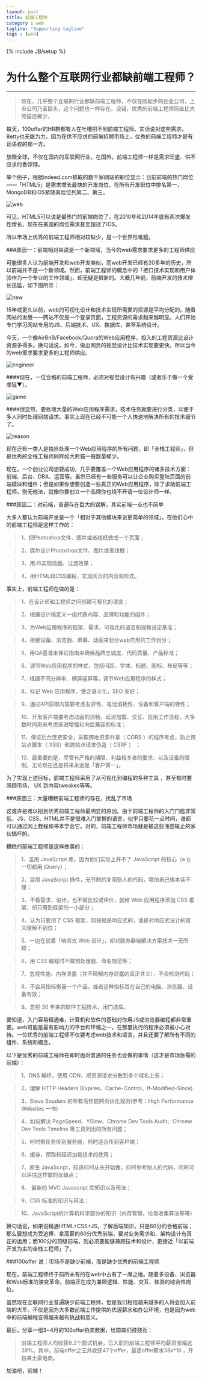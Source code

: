 ```yaml
---
layout: post
title: 前端工程师
category : web
tagline: "Supporting tagline"
tags : [web]
---
```

{% include JB/setup %}
# 为什么整个互联网行业都缺前端工程师？
---

> 现在，几乎整个互联网行业都缺前端工程师，不仅在刚起步的创业公司，上市公司乃至巨头，这个问题也一样存在。没错，优秀的前端工程师简直比大熊猫还稀少。

每天，100offer的HR群都有人在吐槽招不到前端工程师。实话说对这些需求，Betty也无能为力，因为在供不应求的前端招聘市场上，优秀的前端工程师才是有话语权的那一方。

<!--break-->

放眼全球，不仅在国内的互联网行业，在国外，前端工程师一样是需求旺盛、供不应求的香饽饽。

举个例子，根据indeed.com抓取的数千家网站的职位显示：目前前端的热门岗位——「HTML5」是需求增长最快的开发岗位，在所有开发职位中排名第一，MongoDB和iOS紧随其后位列第二、第三。

![web](http://yuxiaole.github.io/test/image/web.png)

可见，HTML5可以说是最热门的前端岗位了，在2010年和2014年底有两次爆发性增长，现在在美国的岗位需求甚至超过了iOS。

所以市场上优秀的前端工程师相对较缺少，是一个世界性难题。

###原因一：前端相对来说是一个新领域，当今的web需求要求更多的工程师供应

可能很多人认为前端开发和web开发类似，而web开发已经有20多年的历史，所以前端并不是一个新领域。然而，前端工程师的概念中的「接口技术实现和用户体验作为一个专业的工作领域」，却无疑是很新的。大概几年前，前端开发的技术增长迅猛，如下图所示：

![new](http://yuxiaole.github.io/test/image/new.png)

15年或更久以前，web的可视化设计和技术实现所需要的资源是平均分配的。随着网站的发展——网站不仅是一个登录页面，工程资源的需求越来越明显。人们开始专门学习网站专用的JS、后端技术、UX、数据库，甚至系统设计。

今天，一个像AirBnB/Facebook/Quora的Web应用程序，投入的工程资源比设计资源多得多。换句话说，如今，做出网页的视觉设计比技术实现要更快，所以当今的web需求要求更多的工程师供应。

![engineer](http://yuxiaole.github.io/test/image/engineer.jpg)

####现在，一位合格的前端工程师，必须对视觉设计有兴趣（或者乐于做一个受虐狂▼）。

![game](http://yuxiaole.github.io/test/image/game.jpg)

####很显然，要处理大量的Web应用程序需求，技术任务就要进行分类，以便于多人同时处理网站请求。事实上现在已经不可能一个人快速地解决所有的技术细节了。

![reason](http://yuxiaole.github.io/test/image/response.jpg)

现在还有一类人是独自处理一个Web应用程序的所有问题，即「全栈工程师」，但是优秀的全栈工程师同样如大熊猫一般数量稀少。

现在，一个创业公司想要成功，几乎要覆盖一个Web应用程序的诸多技术方面：前端、后台、DBA、运营等。虽然已经有一些服务可以让企业购买登陆页面的前端模块和组件；但是如果你想要创造一些真正的Web应用程序，除了求助前端工程师，别无他法，就像你要创立一个品牌你也绕不开请一位设计师一样。

###原因二：对前端，普遍存在巨大的误解，其实前端一点也不简单

大多人都认为前端开发是一个「相对于其他模块来说更简单的领域」，在他们心中的前端工程师是这样工作的：

> 1、把Photoshop文件、图片或者线框做成一个页面；

> 2、偶尔设计Photoshop文件、图片或者线框；

> 3、用JS实现动画、过渡效果；

> 4、用HTML和CSS编程，实现网页的内容和形式。

事实上，前端工程师在做的是：

>1、在设计师和工程师之间创建可视化的语言；

>2、根据设计稿定义一组代表内容、品牌和功能的组件；

>3、为Web应用程序的框架、需求、可视化的语言和规格设定基准；

>4、根据设备、浏览器、屏幕、动画来划分web应用的工作划分；

>5、用QA基准来保证指南来确保品牌忠诚度、代码质量、产品标准；

>6、调节Web应用程序的样式，包括间距、字体、标题、图标、布局等等；

>7、根据不同分辨率、横屏竖屏等，调节Web应用程序的样式；

>8、标记 Web 应用程序，使之语义化，SEO 友好；

>9、通过API获取内容要考虑友好性、电池消耗性、设备和客户端的特性；

>10、开发客户端要考虑动画的流畅、延迟加载、交互、应用工作流程，大多数时间用来考虑渐进增强和向后兼容的标准；

>11、保证后台连接安全，采取跨地资源共享（ CORS ）的程序考虑，防止跨站点脚本（ XSS）和跨站点请求伪造（ CSRF ） ；

>12、最重要的是，尽管有严格的期限、利益相关者的要求，以及设备的限制，无论现在还是将来永远是「客户第一」。

为了实现上述目标，前端工程师采用了从可视化到编程的多种工具 ，甚至有时要照顾市场、 UX 到内容tweakes等等。

###原因三：大量糟糕前端工程师的存在，扰乱了市场

这或许是难以招到优秀前端工程师最明显的原因。由于前端工程师的入门门槛非常低，JS、CSS、HTML并不是很难入门掌握的语言，似乎只要花一点时间，谁都可以通过网上教程和书本学会它。对的，前端工程师市场就是被这些浅尝辄止的家伙搞坏的。

糟糕的前端工程师是这样做事的：

>1、滥用 JavaScript 库，因为他们实际上并不了 JavaScript 的核心（e.g. 一切都用 jQuery）；

>2、滥用 JavaScript 插件，无节制的复用别人的代码，哪怕自己根本读不懂；

>3、不看需求、设计，也不做比较或评价，就给 Web 应用程序添加 CSS 框架，却只用到框架的一小部分；

>4、认为只要用了 CSS 框架，网站就是响应式的，或是对响应式设计的意义理解不到位；

>5、一边在说着「响应式 Web 设计」，却对服务器端解决方案技术一无所知；

>6、用 CSS 编程时不做预处理器、命名规范等；

>7、忽视性能、内存泄露（并不理解内存泄露的真正含义），不会检测代码；

>8、不会用指标衡量一个产品，或者这种指标旨在自己的电脑、浏览器、设备有效；

>9、忽视 30 年来的软件工程技术，闭门造车。

要知道，入门容易精通难，计算机和软件的基础对你用JS或浏览器编程都非常重要。web可能是最有影响力的平台和环境之一，在那里执行的程序必须被小心对待。一位优秀的前端工程师不仅要考虑web技术和语言，并且还要了解所有不同的组件、系统和概念。

以下是优秀的前端工程师在即时面对普通的任务也会做的事情（这才是市场急需的前端）：

>1、DNS 解析，使用 CDN，把资源请求分散到多个域名上去；

>2、理解 HTTP Headers (Expires、Cache-Control、If-Modified-Since)

>3、Steve Souders 的所有高性能网页优化规则(参考：High Performance Websites 一书)

>4、如何解决 PageSpeed、YSlow、Chrome Dev Tools Audit、Chrome Dev Tools Timeline 等工具列出的所有问题；

>5、何时把任务传到服务器，何时适合传到客户端；

>6、缓存，预取和延迟加载技术的使用；

>7、原生 JavaScript，知道何时从头开始做，何时参考别人的代码，同时可以评估这样做的优缺点；

>8、 最新的 MVC Javascript 库知识以及用法；

>9、CSS 标准的知识与用法；

>10、JavaScript的计算机科学部分的知识（内存管理，垃圾收集算法等等）

换句话说，如果说精通HTML+CSS+JS，了解后端知识，只是60分的合格前端；那么要想成为受追捧、拿高薪的80分优秀前端，要对业务需求和、架构设计有真正的运用；而100分的顶级前端，则必须要能够兼顾技术和设计，更接近「以前端开发为主的全栈工程师」了。

###100offer 说：市场不是缺少前端，而是缺少优秀的前端工程师

现在，前端工程师终于前所未有的在web中占有了一席之地。随着多设备、浏览器和Web标准的演变革命，前端正在成为兼顾逻辑、性能、交互、体验的综合性岗位。

虽然现在互联网行业普遍缺少前端工程师，但是我们相信越来越多的人将会加入前端的大军。不仅是因为大多数前端工作提供的优渥薪水和办公环境，也是因为web中的前端编程变得越来越有挑战和意义。

最后，分享一组3~4月的100offer拍卖数据，给前端们鼓鼓劲：

>前端工程师人均收获8.2个面试机会，已入职的前端工程师平均薪资涨幅达39%。其中，前端offer之王共收获47个offer，最高offer薪水38k*16 ，开自某土豪电商。

加油吧，前端！
